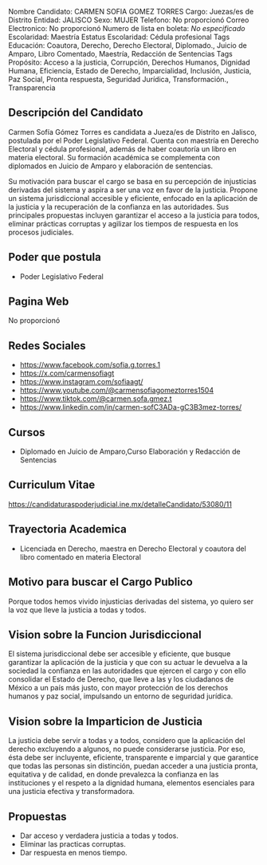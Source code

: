 Nombre Candidato: CARMEN SOFIA GOMEZ TORRES
Cargo: Juezas/es de Distrito
Entidad: JALISCO
Sexo: MUJER
Telefono: No proporcionó
Correo Electronico: No proporcionó
Numero de lista en boleta: *No especificado*
Escolaridad: Maestría
Estatus Escolaridad: Cédula profesional
Tags Educación: Coautora, Derecho, Derecho Electoral, Diplomado., Juicio de Amparo, Libro Comentado, Maestría, Redacción de Sentencias
Tags Propósito: Acceso a la justicia, Corrupción, Derechos Humanos, Dignidad Humana, Eficiencia, Estado de Derecho, Imparcialidad, Inclusión, Justicia, Paz Social, Pronta respuesta, Seguridad Jurídica, Transformación., Transparencia


## Descripción del Candidato 

Carmen Sofía Gómez Torres es candidata a Jueza/es de Distrito en Jalisco, postulada por el Poder Legislativo Federal. Cuenta con maestría en Derecho Electoral y cédula profesional, además de haber coautoría un libro en materia electoral. Su formación académica se complementa con diplomados en Juicio de Amparo y elaboración de sentencias.

Su motivación para buscar el cargo se basa en su percepción de injusticias derivadas del sistema y aspira a ser una voz en favor de la justicia. Propone un sistema jurisdiccional accesible y eficiente, enfocado en la aplicación de la justicia y la recuperación de la confianza en las autoridades. Sus principales propuestas incluyen garantizar el acceso a la justicia para todos, eliminar prácticas corruptas y agilizar los tiempos de respuesta en los procesos judiciales.


## Poder que postula

- Poder Legislativo Federal


## Pagina Web

No proporcionó


## Redes Sociales

- https://www.facebook.com/sofia.g.torres.1
- https://x.com/carmensofiagt
- https://www.instagram.com/sofiaagt/
- https://www.youtube.com/@carmensofiagomeztorres1504
- https://www.tiktok.com/@carmen.sofa.gmez.t
- https://www.linkedin.com/in/carmen-sofC3ADa-gC3B3mez-torres/


## Cursos

- Diplomado en Juicio de Amparo,Curso Elaboración y Redacción de Sentencias


## Curriculum Vitae

https://candidaturaspoderjudicial.ine.mx/detalleCandidato/53080/11


## Trayectoria Academica

- Licenciada en Derecho, maestra en Derecho Electoral y coautora del libro comentado en materia Electoral


## Motivo para buscar el Cargo Publico

Porque todos hemos vivido injusticias derivadas del sistema, yo quiero ser la voz que lleve la justicia a todas y todos.


## Vision sobre la Funcion Jurisdiccional

El sistema jurisdiccional debe ser accesible y eficiente, que busque garantizar la aplicación de la justicia y que con su actuar le devuelva a la sociedad la confianza en las autoridades que ejercen el cargo y con ello consolidar el Estado de Derecho, que lleve a las y los ciudadanos de México a un país más justo, con mayor protección de los derechos humanos y paz social, impulsando un entorno de seguridad jurídica.


## Vision sobre la Imparticion de Justicia

La justicia debe servir a todas y a todos, considero que la aplicación del derecho excluyendo a algunos, no puede considerarse justicia. Por eso, ésta debe ser incluyente, eficiente, transparente e imparcial y que garantice que todas las personas sin distinción, puedan acceder a una justicia pronta, equitativa y de calidad, en donde prevalezca la confianza en las instituciones y el respeto a la dignidad humana, elementos esenciales para una justicia efectiva y transformadora.


## Propuestas

- Dar acceso y verdadera justicia a todas y todos.
- Eliminar las practicas corruptas.
- Dar respuesta en menos tiempo.


